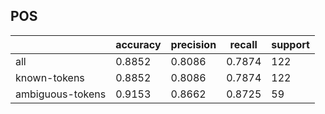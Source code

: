 
## POS

|                  | accuracy | precision | recall | support |
|------------------|----------|-----------|--------|---------|
| all              | 0.8852   | 0.8086    | 0.7874 | 122     |
| known-tokens     | 0.8852   | 0.8086    | 0.7874 | 122     |
| ambiguous-tokens | 0.9153   | 0.8662    | 0.8725 | 59      |

